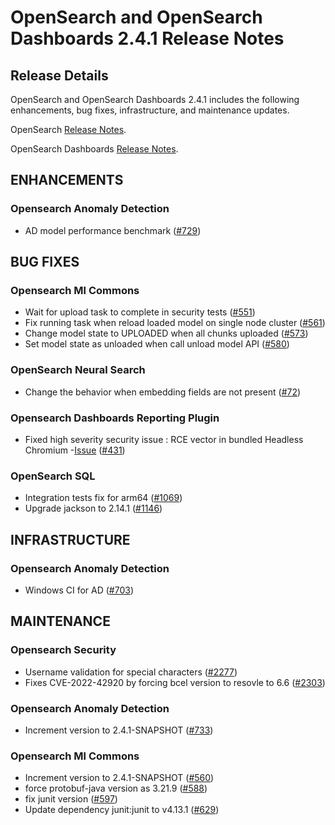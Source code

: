 # OpenSearch and OpenSearch Dashboards 2.4.1 Release Notes

## Release Details

OpenSearch and OpenSearch Dashboards 2.4.1 includes the following enhancements, bug fixes, infrastructure, and maintenance updates.

OpenSearch [Release Notes](https://github.com/opensearch-project/OpenSearch/blob/main/release-notes/opensearch.release-notes-2.4.1.md).

OpenSearch Dashboards [Release Notes](https://github.com/opensearch-project/OpenSearch-Dashboards/blob/main/release-notes/opensearch-dashboards.release-notes-2.4.1.md).


## ENHANCEMENTS

### Opensearch Anomaly Detection
* AD model performance benchmark ([#729](https://github.com/opensearch-project/anomaly-detection/pull/729))


## BUG FIXES

### Opensearch Ml Commons
* Wait for upload task to complete in security tests ([#551](https://github.com/opensearch-project/ml-commons/pull/551))
* Fix running task when reload loaded model on single node cluster ([#561](https://github.com/opensearch-project/ml-commons/pull/561))
* Change model state to UPLOADED when all chunks uploaded ([#573](https://github.com/opensearch-project/ml-commons/pull/573))
* Set model state as unloaded when call unload model API ([#580](https://github.com/opensearch-project/ml-commons/pull/580))


### OpenSearch Neural Search
* Change the behavior when embedding fields are not present ([#72](https://github.com/opensearch-project/neural-search/pull/72))


### Opensearch Dashboards Reporting Plugin
* Fixed high severity security issue :  RCE vector in bundled Headless Chromium -[Issue](https://github.com/opensearch-project/dashboards-reports/security/advisories/GHSA-pm2x-4c64-x8g7) ([#431](https://github.com/opensearch-project/dashboards-reports/pull/431))


### OpenSearch SQL
* Integration tests fix for arm64 ([#1069](https://github.com/opensearch-project/sql/pull/1069))
* Upgrade jackson to 2.14.1 ([#1146](https://github.com/opensearch-project/sql/pull/1146))


## INFRASTRUCTURE

### Opensearch Anomaly Detection
* Windows CI for AD ([#703](https://github.com/opensearch-project/anomaly-detection/pull/703))


## MAINTENANCE

### Opensearch Security
* Username validation for special characters ([#2277](https://github.com/opensearch-project/security/pull/2277))
* Fixes CVE-2022-42920 by forcing bcel version to resovle to 6.6 ([#2303](https://github.com/opensearch-project/security/pull/2303))


### Opensearch Anomaly Detection
* Increment version to 2.4.1-SNAPSHOT ([#733](https://github.com/opensearch-project/anomaly-detection/pull/733))


### Opensearch Ml Commons
* Increment version to 2.4.1-SNAPSHOT ([#560](https://github.com/opensearch-project/ml-commons/pull/560))
* force protobuf-java version as 3.21.9 ([#588](https://github.com/opensearch-project/ml-commons/pull/588))
* fix junit version ([#597](https://github.com/opensearch-project/ml-commons/pull/597))
* Update dependency junit:junit to v4.13.1 ([#629](https://github.com/opensearch-project/ml-commons/pull/629))

